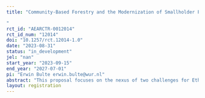 ```yaml
---
title: "Community-Based Forestry and the Modernization of Smallholder Farming: The case of Ethiopia
"
rct_id: "AEARCTR-0012014"
rct_id_num: "12014"
doi: "10.1257/rct.12014-1.0"
date: "2023-08-31"
status: "in_development"
jel: "nan"
start_year: "2023-09-15"
end_year: "2027-07-01"
pi: "Erwin Bulte erwin.bulte@wur.nl"
abstract: "This proposal focuses on the nexus of two challenges for Ethiopian policy makers: the unproductive nature of smallholder farming and the rapid deterioration of natural forest stocks. We will evaluate the impacts of a community-based forestry intervention (devolving extraction rights to local communities) on (i) the modernization of farming, (ii) rural livelihoods and (iii) forest conservation. Community-based forestry is expected to have a transformative effect on smallholder farming by relaxing liquidity and risk constraints, providing key inputs for high-value agriculture, and facilitating collective action (enabling groups of farmers to benefit from economies of scale in trading, storage and transacting)."
layout: registration
---
```


